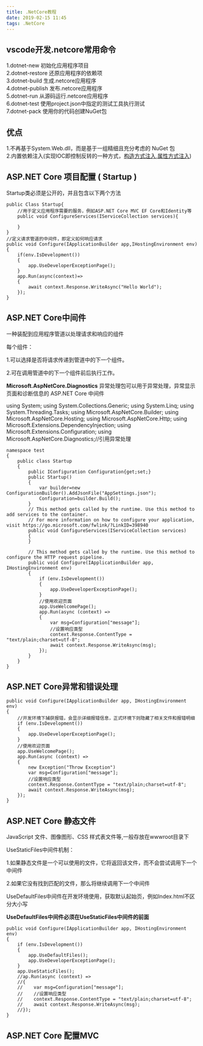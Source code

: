 ```yaml
---
title: .NetCore教程
date: 2019-02-15 11:45
tags: .NetCore
---
```


vscode开发.netcore常用命令
---
1.dotnet-new 初始化应用程序项目</br>
2.dotnet-restore 还原应用程序的依赖项</br>
3.dotnet-build 生成.netcore应用程序</br>
4.dotnet-publish 发布.netcore应用程序</br>
5.dotnet-run 从源码运行.netcore应用程序</br>
6.dotnet-test 使用project.json中指定的测试工具执行测试</br>
7.dotnet-pack 使用你的代码创建NuGet包</br>

优点
---
1.不再基于System.Web.dll，而是基于一组精细且充分考虑的 NuGet 包</br>
2.内置依赖注入(实现IOC即控制反转的一种方式，<a href="https://www.cnblogs.com/alltime/p/6729295.html">构造方式注入,属性方式注入</a>)

ASP.NET Core 项目配置 ( Startup )
---
Startup类必须是公开的，并且包含以下两个方法</br>
    
    public Class Startup{
        //用于定义应用程序需要的服务，例如ASP.NET Core MVC EF Core和Identity等
        public void ConfigureServices(IServiceCollection services){

        }
    }
    //定义请求管道的中间件，即定义如何响应请求
    public void Configure(IApplicationBuilder app,IHostingEnvironment env){
        if(env.IsDevelopment())
        {
            app.UseDeveloperExceptionPage();
        }
        app.Run(async(context)=>
        {
            await context.Response.WriteAsync("Hello World");
        });
    }

ASP.NET Core中间件
---
<p>一种装配到应用程序管道以处理请求和响应的组件</p>
<p>每个组件：</p>
<p>1.可以选择是否将请求传递到管道中的下一个组件。</p>
<p>2.可在调用管道中的下一个组件前后执行工作。</p>
<p><b>Microsoft.AspNetCore.Diagnostics</b> 异常处理包可以用于异常处理，异常显示页面和诊断信息的 ASP.NET Core 中间件</p>
    using System;
    using System.Collections.Generic;
    using System.Linq;
    using System.Threading.Tasks;
    using Microsoft.AspNetCore.Builder;
    using Microsoft.AspNetCore.Hosting;
    using Microsoft.AspNetCore.Http;
    using Microsoft.Extensions.DependencyInjection;
    using Microsoft.Extensions.Configuration;
    using Microsoft.AspNetCore.Diagnostics;//引用异常处理

    namespace test
    {
        public class Startup
        {
            public IConfiguration Configuration{get;set;}
            public Startup()
            {
                var builder=new ConfigurationBuilder().AddJsonFile("AppSettings.json");
                Configuration=builder.Build();
            }
            // This method gets called by the runtime. Use this method to add services to the container.
            // For more information on how to configure your application, visit https://go.microsoft.com/fwlink/?LinkID=398940
            public void ConfigureServices(IServiceCollection services)
            {
            }

            // This method gets called by the runtime. Use this method to configure the HTTP request pipeline.
            public void Configure(IApplicationBuilder app, IHostingEnvironment env)
            {
                if (env.IsDevelopment())
                {
                    app.UseDeveloperExceptionPage();
                }
                //使用欢迎页面
                app.UseWelcomePage();
                app.Run(async (context) =>
                {
                    var msg=Configuration["message"];
                    //设置响应类型
                    context.Response.ContentType = "text/plain;charset=utf-8";
                    await context.Response.WriteAsync(msg);
                });
            }
        }
    }

ASP.NET Core异常和错误处理
---
    public void Configure(IApplicationBuilder app, IHostingEnvironment env)
    {
        //开发环境下捕获报错，会显示详细报错信息，正式环境下则隐藏了相关文件和报错明细
        if (env.IsDevelopment())
        {
            app.UseDeveloperExceptionPage();
        }
        //使用欢迎页面
        app.UseWelcomePage();
        app.Run(async (context) =>
        {
            new Exception("Throw Exception")
            var msg=Configuration["message"];
            //设置响应类型
            context.Response.ContentType = "text/plain;charset=utf-8";
            await context.Response.WriteAsync(msg);
        });
    }

ASP.NET Core 静态文件
---
<p>JavaScript 文件、图像图形、CSS 样式表文件等,一般存放在wwwroot目录下</p>
<p>UseStaticFiles中间件机制：</p>
<p>1.如果静态文件是一个可以使用的文件，它将返回该文件，而不会尝试调用下一个中间件</p>
<p>2.如果它没有找到匹配的文件，那么将继续调用下一个中间件</p>
<p>UseDefaultFiles中间件在开发环境使用，获取默认起始页，例如Index.html不区分大小写</p>
<p><b>UseDefaultFiles中间件必须在UseStaticFiles中间件的前面</b></p>

    public void Configure(IApplicationBuilder app, IHostingEnvironment env)
    {
        if (env.IsDevelopment())
        {
            app.UseDefaultFiles();
            app.UseDeveloperExceptionPage();
        }
        app.UseStaticFiles();
        //ap.Run(async (context) =>
        //{
        //    var msg=Configuration["message"];
        //    //设置响应类型
        //    context.Response.ContentType = "text/plain;charset=utf-8";
        //    await context.Response.WriteAsync(msg);
        //});
    }
ASP.NET Core 配置MVC
---


